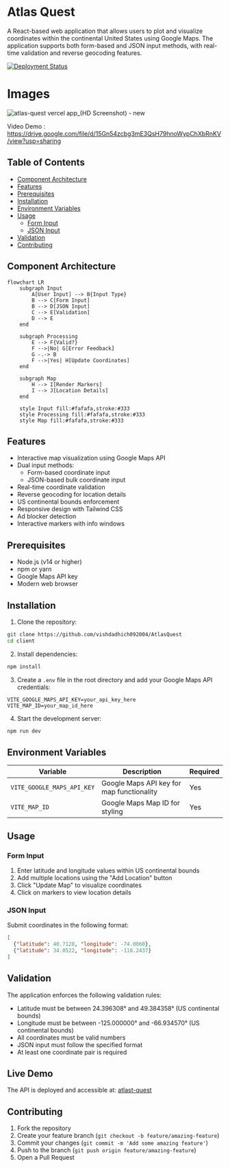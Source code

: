 # Atlas Quest

A React-based web application that allows users to plot and visualize coordinates within the continental United States using Google Maps. The application supports both form-based and JSON input methods, with real-time validation and reverse geocoding features.

[![Deployment Status](https://img.shields.io/badge/deployment-live-success)](https://atlas-quest.vercel.app)

# Images

![atlas-quest vercel app_(HD Screenshot) - new](https://github.com/user-attachments/assets/dda55a82-0bdc-4d2a-85c3-dfd791c182be)


Video Demo : https://drive.google.com/file/d/15Gn54zcbg3mE3QsH79hnoWypChXbRnKV/view?usp=sharing



## Table of Contents
- [Component Architecture](#component-architecture)
- [Features](#features)
- [Prerequisites](#prerequisites)
- [Installation](#installation)
- [Environment Variables](#environment-variables)
- [Usage](#usage)
  - [Form Input](#form-input)
  - [JSON Input](#json-input)
- [Validation](#validation)
- [Contributing](#contributing)

## Component Architecture

```mermaid
flowchart LR
    subgraph Input
        A[User Input] --> B{Input Type}
        B --> C[Form Input]
        B --> D[JSON Input]
        C --> E[Validation]
        D --> E
    end

    subgraph Processing
        E --> F{Valid?}
        F -->|No| G[Error Feedback]
        G -.-> B
        F -->|Yes| H[Update Coordinates]
    end

    subgraph Map
        H --> I[Render Markers]
        I --> J[Location Details]
    end

    style Input fill:#fafafa,stroke:#333
    style Processing fill:#fafafa,stroke:#333
    style Map fill:#fafafa,stroke:#333
```

## Features

- Interactive map visualization using Google Maps API
- Dual input methods:
  - Form-based coordinate input
  - JSON-based bulk coordinate input
- Real-time coordinate validation
- Reverse geocoding for location details
- US continental bounds enforcement
- Responsive design with Tailwind CSS
- Ad blocker detection
- Interactive markers with info windows

## Prerequisites

- Node.js (v14 or higher)
- npm or yarn
- Google Maps API key
- Modern web browser

## Installation

1. Clone the repository:
```bash
git clone https://github.com/vishdadhich092004/AtlasQuest
cd client
```

2. Install dependencies:
```bash
npm install
```

3. Create a `.env` file in the root directory and add your Google Maps API credentials:
```env
VITE_GOOGLE_MAPS_API_KEY=your_api_key_here
VITE_MAP_ID=your_map_id_here
```

4. Start the development server:
```bash
npm run dev
```

## Environment Variables

| Variable | Description | Required |
|----------|-------------|----------|
| `VITE_GOOGLE_MAPS_API_KEY` | Google Maps API key for map functionality | Yes |
| `VITE_MAP_ID` | Google Maps Map ID for styling | Yes |

## Usage

### Form Input
1. Enter latitude and longitude values within US continental bounds
2. Add multiple locations using the "Add Location" button
3. Click "Update Map" to visualize coordinates
4. Click on markers to view location details

### JSON Input
Submit coordinates in the following format:
```json
[
  {"latitude": 40.7128, "longitude": -74.0060},
  {"latitude": 34.0522, "longitude": -118.2437}
]
```


## Validation

The application enforces the following validation rules:

- Latitude must be between 24.396308° and 49.384358° (US continental bounds)
- Longitude must be between -125.000000° and -66.934570° (US continental bounds)
- All coordinates must be valid numbers
- JSON input must follow the specified format
- At least one coordinate pair is required

## Live Demo

The API is deployed and accessible at: [atlast-quest](https://atlas-quest.vercel.app)

## Contributing

1. Fork the repository
2. Create your feature branch (`git checkout -b feature/amazing-feature`)
3. Commit your changes (`git commit -m 'Add some amazing feature'`)
4. Push to the branch (`git push origin feature/amazing-feature`)
5. Open a Pull Request
